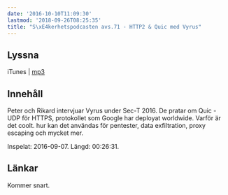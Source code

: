 ```yaml
---
date: '2016-10-10T11:09:30'
lastmod: '2018-09-26T08:25:35'
title: "S\xE4kerhetspodcasten avs.71 - HTTP2 & Quic med Vyrus"
---
```

## Lyssna

iTunes \| [mp3](http://traffic.libsyn.com/sakerhetspodcasten/Sec-T_0x09_Vyrus_-_HTTP2__QUIC__TEACHING_GOOD_PROTOCOLS_TO_DO_BAD_THINGS.mp3)


## Innehåll

Peter och Rikard intervjuar Vyrus under Sec-T 2016. De pratar om Quic - UDP för HTTPS,
protokollet som Google har deployat worldwide. Varför är det coolt. hur kan det användas
för pentester, data exfiltration, proxy escaping och mycket mer.

Inspelat: 2016-09-07. Längd: 00:26:31.

## Länkar

Kommer snart.
